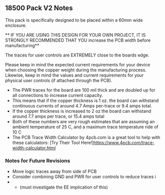 ## 18500 Pack V2 Notes
This pack is specifically designed to be placed within a 60mm wide enclosure. 

** IF YOU ARE USING THIS DESIGN FOR YOUR OWN PROJECT, IT IS STRONGLY RECOMMENDED THAT YOU increase the PCB width before manufacturing**

The traces for user controls are EXTREMELY close to the boards edge.

Please keep in mind the expected current requirements for your device
when choosing the copper weight during the manufacturing process. Likewise,
keep in mind the values and current requirements for your physical user
controls (if attached through the PCB).
- The PWR traces for the board are 100 mil thick and are doubled up for all connections to increase current capacity.
- This means that if the copper thickness is 1 oz. the board can withstand continuous currents of around 4.7 Amps per-trace or 9.4 amps total.
- If the copper thickness is increased to 2 oz the board can withstand around 7.7 amps per trace, or 15.4 amps total
- Both of these numbers are very rough estimates that are assuming an ambient temperature of 25 C, and a maximum trace temperature ride of 10 C
- The PCB Trace Width Calculator by 4pcb.com is a great tool to help with these calculators: [Try Their Tool Here!]<https://www.4pcb.com/trace-width-calculator.html>

### Notes for Future Revisions
- Move logic traces away from side of PCB
- Consider combining GND and PWR for user controls to reduce traces i
- - (must investigate the EE implication of this)
